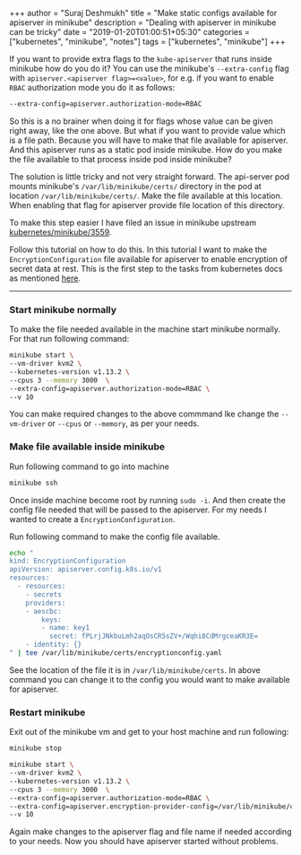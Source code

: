 +++
author = "Suraj Deshmukh"
title = "Make static configs available for apiserver in minikube"
description = "Dealing with apiserver in minikube can be tricky"
date = "2019-01-20T01:00:51+05:30"
categories = ["kubernetes", "minikube", "notes"]
tags = ["kubernetes", "minikube"]
+++

If you want to provide extra flags to the `kube-apiserver` that runs inside minikube how do you do it? You can use the minikube's `--extra-config` flag with `apiserver.<apiserver flag>=<value>`, for e.g. if you want to enable `RBAC` authorization mode you do it as follows:

```bash
--extra-config=apiserver.authorization-mode=RBAC
```

So this is a no brainer when doing it for flags whose value can be given right away, like the one above. But what if you want to provide value which is a file path. Because you will have to make that file available for apiserver. And this apiserver runs as a static pod inside minikube. How do you make the file available to that process inside pod inside minikube?

The solution is little tricky and not very straight forward. The api-server pod mounts minikube's `/var/lib/minikube/certs/` directory in the pod at location `/var/lib/minikube/certs/`. Make the file available at this location. When enabling that flag for apiserver provide file location of this directory.

To make this step easier I have filed an issue in minikube upstream [kubernetes/minikube/3559](https://github.com/kubernetes/minikube/issues/3559).

Follow this tutorial on how to do this. In this tutorial I want to make the `EncryptionConfiguration` file available for apiserver to enable encryption of secret data at rest. This is the first step to the tasks from kubernetes docs as mentioned [here](https://kubernetes.io/docs/tasks/administer-cluster/encrypt-data/#configuration-and-determining-whether-encryption-at-rest-is-already-enabled).

---

### Start minikube normally

To make the file needed available in the machine start minikube normally. For that run following command:

```bash
minikube start \
--vm-driver kvm2 \
--kubernetes-version v1.13.2 \
--cpus 3 --memory 3000  \
--extra-config=apiserver.authorization-mode=RBAC \
--v 10
```

You can make required changes to the above commmand lke change the `--vm-driver` or `--cpus` or `--memory`, as per your needs.

### Make file available inside minikube

Run following command to go into machine

```bash
minikube ssh
```

Once inside machine become root by running `sudo -i`. And then create the config file needed that will be passed to the apiserver. For my needs I wanted to create a `EncryptionConfiguration`.

Run following command to make the config file available.

```bash
echo "
kind: EncryptionConfiguration
apiVersion: apiserver.config.k8s.io/v1
resources:
  - resources:
    - secrets
    providers:
    - aescbc:
        keys:
        - name: key1
          secret: fPLrjJNkbuLmh2aqOsCR5sZV+/Wqhi8CdMrgceaKR3E=
    - identity: {}
" | tee /var/lib/minikube/certs/encryptionconfig.yaml
```

See the location of the file it is in `/var/lib/minikube/certs`. In above command you can change it to the config you would want to make available for apiserver.

### Restart minikube

Exit out of the minikube vm and get to your host machine and run following:

```bash
minikube stop

minikube start \
--vm-driver kvm2 \
--kubernetes-version v1.13.2 \
--cpus 3 --memory 3000  \
--extra-config=apiserver.authorization-mode=RBAC \
--extra-config=apiserver.encryption-provider-config=/var/lib/minikube/certs/encryptionconfig.yaml \
--v 10
```

Again make changes to the apiserver flag and file name if needed according to your needs. Now you should have apiserver started without problems.
